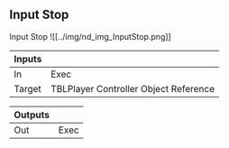 ## Input Stop
Input Stop
![[../img/nd_img_InputStop.png]]

|Inputs||
|--|--|
| In | Exec |
| Target | TBLPlayer Controller Object Reference |

|Outputs||
|--|--|
| Out | Exec |
